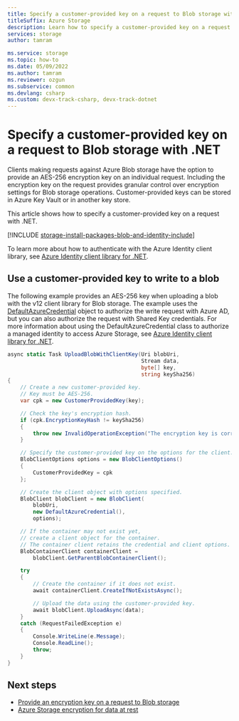 ```yaml
---
title: Specify a customer-provided key on a request to Blob storage with .NET
titleSuffix: Azure Storage
description: Learn how to specify a customer-provided key on a request to Blob storage using .NET.
services: storage
author: tamram

ms.service: storage
ms.topic: how-to
ms.date: 05/09/2022
ms.author: tamram
ms.reviewer: ozgun
ms.subservice: common
ms.devlang: csharp
ms.custom: devx-track-csharp, devx-track-dotnet
---
```


# Specify a customer-provided key on a request to Blob storage with .NET

Clients making requests against Azure Blob storage have the option to provide an AES-256 encryption key on an individual request. Including the encryption key on the request provides granular control over encryption settings for Blob storage operations. Customer-provided keys can be stored in Azure Key Vault or in another key store.

This article shows how to specify a customer-provided key on a request with .NET.

[!INCLUDE [storage-install-packages-blob-and-identity-include](../../../includes/storage-install-packages-blob-and-identity-include.md)]

To learn more about how to authenticate with the Azure Identity client library, see [Azure Identity client library for .NET](/dotnet/api/overview/azure/identity-readme).

## Use a customer-provided key to write to a blob

The following example provides an AES-256 key when uploading a blob with the v12 client library for Blob storage. The example uses the [DefaultAzureCredential](/dotnet/api/azure.identity.defaultazurecredential) object to authorize the write request with Azure AD, but you can also authorize the request with Shared Key credentials. For more information about using the DefaultAzureCredential class to authorize a managed identity to access Azure Storage, see [Azure Identity client library for .NET](/dotnet/api/overview/azure/identity-readme).

```csharp
async static Task UploadBlobWithClientKey(Uri blobUri,
                                          Stream data,
                                          byte[] key,
                                          string keySha256)
{
    // Create a new customer-provided key.
    // Key must be AES-256.
    var cpk = new CustomerProvidedKey(key);

    // Check the key's encryption hash.
    if (cpk.EncryptionKeyHash != keySha256)
    {
        throw new InvalidOperationException("The encryption key is corrupted.");
    }

    // Specify the customer-provided key on the options for the client.
    BlobClientOptions options = new BlobClientOptions()
    {
        CustomerProvidedKey = cpk
    };

    // Create the client object with options specified.
    BlobClient blobClient = new BlobClient(
        blobUri,
        new DefaultAzureCredential(),
        options);

    // If the container may not exist yet,
    // create a client object for the container.
    // The container client retains the credential and client options.
    BlobContainerClient containerClient =
        blobClient.GetParentBlobContainerClient();

    try
    {
        // Create the container if it does not exist.
        await containerClient.CreateIfNotExistsAsync();

        // Upload the data using the customer-provided key.
        await blobClient.UploadAsync(data);
    }
    catch (RequestFailedException e)
    {
        Console.WriteLine(e.Message);
        Console.ReadLine();
        throw;
    }
}
```

## Next steps

- [Provide an encryption key on a request to Blob storage](encryption-customer-provided-keys.md)
- [Azure Storage encryption for data at rest](../common/storage-service-encryption.md)
